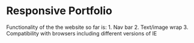 # Responsive Portfolio

Functionality of the the website so far is:
    1. Nav bar
    2. Text/image wrap
    3. Compatibility with browsers including different versions of IE

